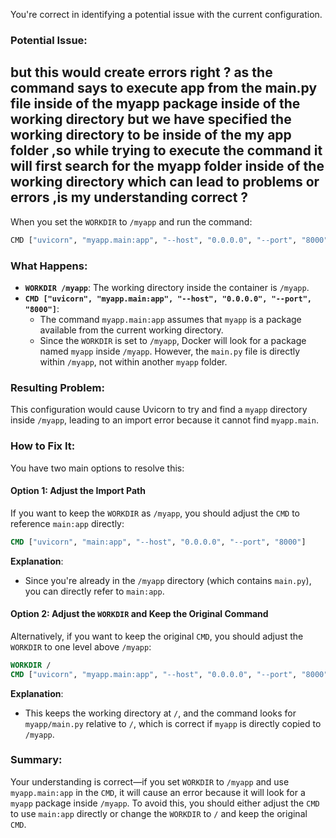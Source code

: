 You're correct in identifying a potential issue with the current configuration.

### **Potential Issue:**
but this would create errors right ? as the command says to execute app from the main.py file inside of the myapp package inside of the working directory but we have specified the working directory to be inside of the my app folder ,so while trying to execute the command it will first search for the myapp folder inside of the working directory which can lead to problems or errors ,is my understanding correct ?
--------------------------------------------------------

When you set the `WORKDIR` to `/myapp` and run the command:

```bash
CMD ["uvicorn", "myapp.main:app", "--host", "0.0.0.0", "--port", "8000"]
```

### What Happens:

- **`WORKDIR /myapp`**: The working directory inside the container is `/myapp`.
- **`CMD ["uvicorn", "myapp.main:app", "--host", "0.0.0.0", "--port", "8000"]`**:
  - The command `myapp.main:app` assumes that `myapp` is a package available from the current working directory.
  - Since the `WORKDIR` is set to `/myapp`, Docker will look for a package named `myapp` inside `/myapp`. However, the `main.py` file is directly within `/myapp`, not within another `myapp` folder.

### **Resulting Problem:**

This configuration would cause Uvicorn to try and find a `myapp` directory inside `/myapp`, leading to an import error because it cannot find `myapp.main`.

### **How to Fix It:**

You have two main options to resolve this:

#### **Option 1: Adjust the Import Path**

If you want to keep the `WORKDIR` as `/myapp`, you should adjust the `CMD` to reference `main:app` directly:

```dockerfile
CMD ["uvicorn", "main:app", "--host", "0.0.0.0", "--port", "8000"]
```

**Explanation**:
- Since you're already in the `/myapp` directory (which contains `main.py`), you can directly refer to `main:app`.

#### **Option 2: Adjust the `WORKDIR` and Keep the Original Command**

Alternatively, if you want to keep the original `CMD`, you should adjust the `WORKDIR` to one level above `/myapp`:

```dockerfile
WORKDIR /
CMD ["uvicorn", "myapp.main:app", "--host", "0.0.0.0", "--port", "8000"]
```

**Explanation**:
- This keeps the working directory at `/`, and the command looks for `myapp/main.py` relative to `/`, which is correct if `myapp` is directly copied to `/myapp`.

### **Summary**:

Your understanding is correct—if you set `WORKDIR` to `/myapp` and use `myapp.main:app` in the `CMD`, it will cause an error because it will look for a `myapp` package inside `/myapp`. To avoid this, you should either adjust the `CMD` to use `main:app` directly or change the `WORKDIR` to `/` and keep the original `CMD`.
